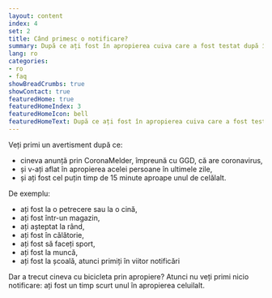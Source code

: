 ```yaml
---
layout: content
index: 4
set: 2
title: Când primesc o notificare?
summary: După ce ați fost în apropierea cuiva care a fost testat după întâlnirea dvs. și are coronavirus.
lang: ro
categories:
- ro
- faq
showBreadCrumbs: true
showContact: true
featuredHome: true
featuredHomeIndex: 3
featuredHomeIcon: bell
featuredHomeText: După ce ați fost în apropierea cuiva care a fost testat după întâlnirea dvs. și are coronavirus.
---
```


Veți primi un avertisment după ce:
* cineva anunță prin CoronaMelder, împreună cu GGD, că are coronavirus,
* și v-ați aflat în apropierea acelei persoane în ultimele zile,
* și ați fost cel puțin timp de 15 minute aproape unul de celălalt.

De exemplu:
* ați fost la o petrecere sau la o cină,
* ați fost într-un magazin,
* ați așteptat la rând,
* ați fost în călătorie,
* ați fost să faceți sport,
* ați fost la muncă,
* ați fost la școală, atunci primiți în viitor notificări

Dar a trecut cineva cu bicicleta prin apropiere? Atunci nu veți primi nicio notificare: ați fost un timp scurt unul în apropierea celuilalt.
